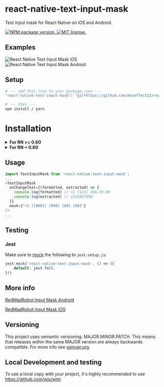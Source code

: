 # react-native-text-input-mask
Text input mask for React Native on iOS and Android.

<a href="https://www.npmjs.org/package/react-native-text-input-mask">
  <img src="https://badge.fury.io/js/react-native-text-input-mask.svg" alt="NPM package version." />
</a>
<a href="https://github.com/react-native-community/react-native-text-input-mask/blob/master/LICENSE">
  <img src="https://img.shields.io/badge/license-MIT-blue.svg" alt="MIT license." />
</a>

## Examples

![React Native Text Input Mask iOS](https://s3.amazonaws.com/react-native-text-input-mask/react-native-text-input-mask-ios.gif)
![React Native Text Input Mask Android](https://s3.amazonaws.com/react-native-text-input-mask/react-native-text-input-mask-android-updated.gif)

## Setup

```bash
# --- add this line to your package.json ---
"react-native-text-input-mask": "git+https://github.com/moseffect21/react-native-text-input-mask.git"

# --- then ---
npm install / yarn

```

# Installation

<details>
  <summary><b>For RN >= 0.60</b></summary>

#### iOS
1. Configure pods (static or dynamic linking)
<details>
  <summary>Static Library ( Podfile has no use_frameworks! ) </summary>
Add following lines to your target in `Podfile`. Linking is not required in React Native 0.60 and above.

```ruby
pod 'React-RCTText', :path => '../node_modules/react-native/Libraries/Text', :modular_headers => true
```
</details>
<details>
  <summary>Dynamic Framework ( Podfile has use_frameworks! ) </summary>
Add following lines to your target in `Podfile` if it doesnt exist. Linking is not required in React Native 0.60 and above.

```
use_frameworks!
```
</details>

2. Run `pod install` in the `ios` directory.

#### Android

No need to do anything.

</details>

<details><summary><b>For RN < 0.60</b></summary>

### WARNING! This is no longer officially supported, these instructions are out of date and may no longer work, we recommend upgrading to a newer version of React Native.

### Link
```bash
react-native link react-native-text-input-mask
```

**iOS only:** you have to drag and drop `InputMask.framework` to `Embedded Binaries` in General tab of Target

![](https://cdn-images-1.medium.com/max/2000/1*J0TPrRhkAKspVvv-JaZHjA.png)

### Manual installation

#### iOS

1. In XCode, in the project navigator, right click `Libraries` ➜ `Add Files to [your project's name]`
2. Go to `node_modules` ➜ `react-native-text-input-mask` and add `RNTextInputMask.xcodeproj`
3. In XCode, in the project navigator, select your project. Add `libRNTextInputMask.a` to your project's `Build Phases` ➜ `Link Binary With Libraries`
4. Run your project (`Cmd+R`)

#### Android

1. Open up `android/app/src/main/java/[...]/MainActivity.java`
  - Add `import com.RNTextInputMask.RNTextInputMaskPackage;` to the imports at the top of the file
  - Add `new RNTextInputMaskPackage()` to the list returned by the `getPackages()` method
2. Append the following lines to `android/settings.gradle`:
  	```
  	include ':react-native-text-input-mask'
  	project(':react-native-text-input-mask').projectDir = new File(rootProject.projectDir, 	'../node_modules/react-native-text-input-mask/android')
  	```
3. Insert the following lines inside the dependencies block in `android/app/build.gradle`:
  	```
      compile project(':react-native-text-input-mask')
  	```
</details>

## Usage

```javascript
import TextInputMask from 'react-native-text-input-mask';
...
<TextInputMask
  onChangeText={(formatted, extracted) => {
    console.log(formatted) // +1 (123) 456-78-90
    console.log(extracted) // 1234567890
  }}
  mask={"+1 ([000]) [000] [00] [00]"}
/>
...
```

## Testing

### Jest

Make sure to [mock](https://jestjs.io/docs/en/manual-mocks#mocking-node-modules) the following to `jest.setup.js`:
```javascript
jest.mock('react-native-text-input-mask', () => ({
    default: jest.fn(),
}))
```

## More info

[RedMadRobot Input Mask Android](https://github.com/RedMadRobot/input-mask-android)

[RedMadRobot Input Mask IOS](https://github.com/RedMadRobot/input-mask-ios)

## Versioning

This project uses semantic versioning: MAJOR.MINOR.PATCH.
This means that releases within the same MAJOR version are always backwards compatible. For more info see [semver.org](http://semver.org/).

## Local Development and testing
To use a local copy with your project, it's highly recommended to use https://github.com/wix/wml
